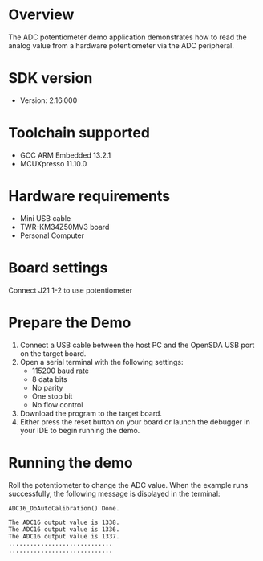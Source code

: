 Overview
========
The ADC potentiometer demo application demonstrates how to read the analog value from a hardware potentiometer via the
ADC peripheral.

SDK version
===========
- Version: 2.16.000

Toolchain supported
===================
- GCC ARM Embedded  13.2.1
- MCUXpresso  11.10.0

Hardware requirements
=====================
- Mini USB cable
- TWR-KM34Z50MV3 board
- Personal Computer

Board settings
==============
Connect J21 1-2 to use potentiometer

Prepare the Demo
================
1.  Connect a USB cable between the host PC and the OpenSDA USB port on the target board.
2.  Open a serial terminal with the following settings:
    - 115200 baud rate
    - 8 data bits
    - No parity
    - One stop bit
    - No flow control
3.  Download the program to the target board.
4.  Either press the reset button on your board or launch the debugger in your IDE to begin running the demo.

Running the demo
================
Roll the potentiometer to change the ADC value.
When the example runs successfully, the following message is displayed in the terminal:

~~~~~~~~~~~~~~~~~~~~~~~~~~~~~~
ADC16_DoAutoCalibration() Done.

The ADC16 output value is 1338.
The ADC16 output value is 1336.
The ADC16 output value is 1337.
.............................
.............................
~~~~~~~~~~~~~~~~~~~~~~~~~~~~~~
